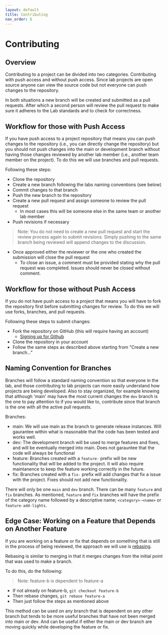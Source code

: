 ```yaml
---
layout: default
title: Contributing
nav_order: 6
---
```


# Contributing

## Overview

Contributing to a project can be divided into two categories. Contributing with push access and
without push access. Since lab projects are open source anyone can view the source code but not
everyone can push changes to the repository.

In both situations a new branch will be created and submitted as a pull requests. After which a
second person will review the pull request to make sure it adheres to the Lab standards and to check
for correctness.

## Workflow for those with Push Access

If you have push access to a project repository that means you can push changes to the repository
(i.e., you can directly change the repository) but you should not push changes into the main or
development branch without having those changes reviewed by another lab member (i.e., another team
member on the project). To do this we will use branches and pull requests.

Following these steps:

- Clone the repository
- Create a new branch following the labs naming conventions (see below)
- Commit changes to that branch
- Push the new branch to the repository
- Create a new pull request and assign someone to review the pull request
  - In most cases this will be someone else in the same team or another lab member
- Push revisions if necessary

> Note: You do not need to create a new pull request and start the review process again to submit
> revisions. Simply pushing to the same branch being reviewed will append changes to the discussion.

- Once approved either the reviewer or the one who created the submission will close the pull
	request
  - To close an issue, a comment must be provided stating why the pull request was completed. Issues
  should never be closed without comment.

## Workflow for those without Push Access

If you do not have push access to a project that means you will have to fork the repository first
before submitting changes for review. To do this we will use forks, branches, and pull requests.

Following these steps to submit changes:

- Fork the repository on GitHub (this will require having an account)
  - [Signing up for Github](https://docs.github.com/en/free-pro-team@latest/github/getting-started-with-github/signing-up-for-a-new-github-account)
- Clone the repository in your account
- Follow the same steps as described above starting from "Create a new branch..."

## Naming Convention for Branches

Branches will follow a standard naming convention so that everyone in the lab, and those contributing
to lab projects can more easily understand how projects are being developed. Also to stay organized, for
example knowing that although 'main' may have the most current changes the `dev` branch is the one to
pay attention to if you would like to, contribute since that branch is the one with all the active
pull requests.

Branches:

- main: We will use main as the branch to generate release instances. Will gaurantee within what is
	reasonable that the code has been tested and works well.
- dev: The development branch will be used to merge features and fixes, and will be eventually
	merged into main. Does not garauntee that the code will always be functional
- feature: Branches created with a `feature-` prefix will be new functionality that will be added to
	the project. It will also require maintanence to keep the feature working correctly in the future.
- fix: Branches created with a `fix-` prefix will add changes that fix a issue with the project.
	Fixes should not add new functionality.

There will only be one `main` and `dev` branch. There can be many `feature` and `fix` branches. As
mentioned, `feature` and `fix` branches will have the prefix of the category name followed by a
descriptive name; `<category>-<name>` or `feature-add-lights`.

## Edge Case: Working on a Feature that Depends on Another Feature

If you are working on a feature or fix that depends on something that is still in the process of
being reviewed, the approach we will use is
[rebasing](https://git-scm.com/book/en/v2/Git-Branching-Rebasing).

Rebasing is similar to merging in that it merges changes from the initial point that was used to
make a branch.

To do this, do the following:

> Note: feature-b is dependent to feature-a

- If not already on feature-b, `git checkout feature-b`
- Then rebase changes, `git rebase feature-a`
- Then just follow the steps as mentioned above

This method can be used on any branch that is dependent on any other branch but tends to be more
useful branches that have not been merged into main or dev. And can be useful if either the main or
dev branch are moving quickly while developing the feature or fix.
